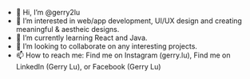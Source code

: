 - 👋 Hi, I’m @gerry2lu
- 👀 I’m interested in web/app development, UI/UX design and creating meaningful & aestheic designs.
- 🌱 I’m currently learning React and Java.
- 💞️ I’m looking to collaborate on any interesting projects.
- 📫 How to reach me: Find me on Instagram (gerry.lu), Find me on LinkedIn (Gerry Lu), or Facebook (Gerry Lu)



